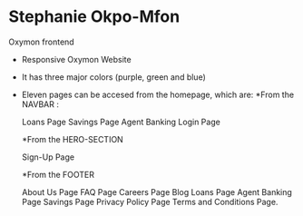 # Stephanie Okpo-Mfon
Oxymon frontend
* Responsive Oxymon Website
* It has three major colors (purple, green and blue)
* Eleven pages can be accesed from the homepage, which are:
  *From the NAVBAR :
  
  Loans Page
  Savings Page
  Agent Banking
  Login Page
  
  *From the HERO-SECTION
  
  Sign-Up Page
  
  *From the FOOTER
  
  About Us Page
  FAQ Page
  Careers Page
  Blog
  Loans Page
  Agent Banking Page
  Savings Page
  Privacy Policy Page
  Terms and Conditions Page.
